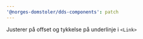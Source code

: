 ```yaml
---
'@norges-domstoler/dds-components': patch
---
```


Justerer på offset og tykkelse på underlinje i `<Link>`
